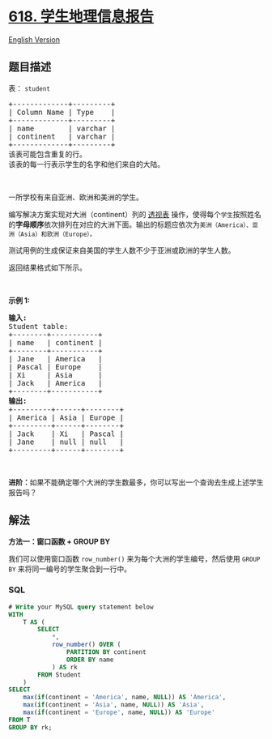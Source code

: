 # [618. 学生地理信息报告](https://leetcode.cn/problems/students-report-by-geography)

[English Version](/solution/0600-0699/0618.Students%20Report%20By%20Geography/README_EN.md)

## 题目描述

<!-- 这里写题目描述 -->

<p>表：&nbsp;<code>student</code>&nbsp;</p>

<pre>
+-------------+---------+
| Column Name | Type    |
+-------------+---------+
| name        | varchar |
| continent   | varchar |
+-------------+---------+
该表可能包含重复的行。
该表的每一行表示学生的名字和他们来自的大陆。
</pre>

<p>&nbsp;</p>

<p>一所学校有来自亚洲、欧洲和美洲的学生。</p>

<p>编写解决方案实现对大洲（continent）列的&nbsp;<a href="https://zh.wikipedia.org/wiki/%E9%80%8F%E8%A7%86%E8%A1%A8" target="_blank">透视表</a> 操作，使得每个<code>学生</code>按照姓名的<strong>字母顺序</strong>依次排列在对应的大洲下面。输出的标题应依次为<code>美洲（America）、亚洲（Asia）和欧洲（Europe）。</code></p>

<p>测试用例的生成保证来自美国的学生人数不少于亚洲或欧洲的学生人数。</p>

<p>返回结果格式如下所示。</p>

<p>&nbsp;</p>

<p><strong>示例 1:</strong></p>

<pre>
<strong>输入:</strong> 
Student table:
+--------+-----------+
| name   | continent |
+--------+-----------+
| Jane   | America   |
| Pascal | Europe    |
| Xi     | Asia      |
| Jack   | America   |
+--------+-----------+
<strong>输出:</strong> 
+---------+------+--------+
| America | Asia | Europe |
+---------+------+--------+
| Jack    | Xi   | Pascal |
| Jane    | null | null   |
+---------+------+--------+</pre>

<p>&nbsp;</p>

<p><strong>进阶：</strong>如果不能确定哪个大洲的学生数最多，你可以写出一个查询去生成上述学生报告吗？</p>

## 解法

<!-- 这里可写通用的实现逻辑 -->

**方法一：窗口函数 + GROUP BY**

我们可以使用窗口函数 `row_number()` 来为每个大洲的学生编号，然后使用 `GROUP BY` 来将同一编号的学生聚合到一行中。

<!-- tabs:start -->

### **SQL**

```sql
# Write your MySQL query statement below
WITH
    T AS (
        SELECT
            *,
            row_number() OVER (
                PARTITION BY continent
                ORDER BY name
            ) AS rk
        FROM Student
    )
SELECT
    max(if(continent = 'America', name, NULL)) AS 'America',
    max(if(continent = 'Asia', name, NULL)) AS 'Asia',
    max(if(continent = 'Europe', name, NULL)) AS 'Europe'
FROM T
GROUP BY rk;
```

<!-- tabs:end -->

